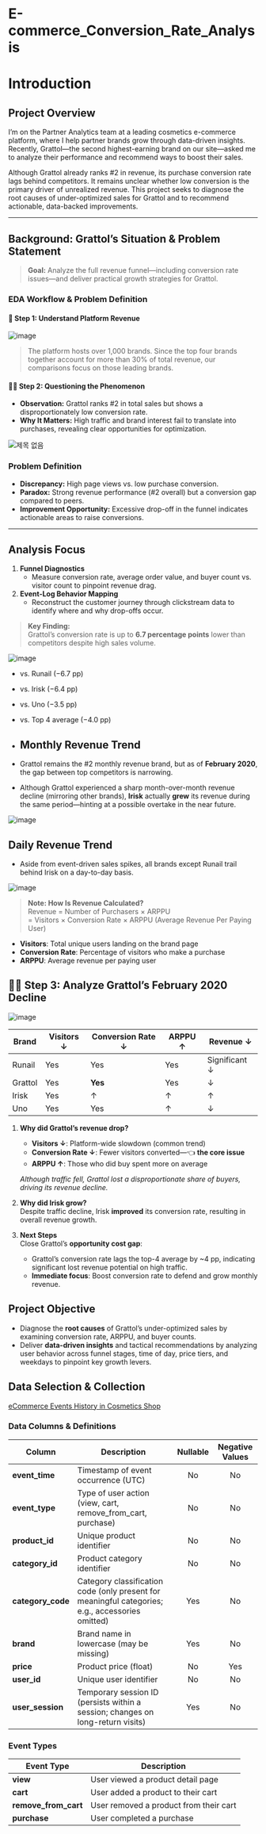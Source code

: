 # E-commerce_Conversion_Rate_Analysis
# Introduction

## Project Overview
I’m on the Partner Analytics team at a leading cosmetics e-commerce platform, where I help partner brands grow through data-driven insights. Recently, Grattol—the second highest-earning brand on our site—asked me to analyze their performance and recommend ways to boost their sales.

Although Grattol already ranks #2 in revenue, its purchase conversion rate lags behind competitors. It remains unclear whether low conversion is the primary driver of unrealized revenue. This project seeks to diagnose the root causes of under-optimized sales for Grattol and to recommend actionable, data-backed improvements.

---

## Background: Grattol’s Situation & Problem Statement
  
> **Goal:** Analyze the full revenue funnel—including conversion rate issues—and deliver practical growth strategies for Grattol.

### EDA Workflow & Problem Definition

#### 👀 Step 1: Understand Platform Revenue

![image](https://github.com/user-attachments/assets/41e654a0-92c2-4dfb-b2b8-13d20cd31a0c)

> The platform hosts over 1,000 brands. Since the top four brands together account for more than 30% of total revenue, our comparisons focus on those leading brands.

#### 👀🧭 Step 2: Questioning the Phenomenon  
- **Observation:** Grattol ranks #2 in total sales but shows a disproportionately low conversion rate.  
- **Why It Matters:** High traffic and brand interest fail to translate into purchases, revealing clear opportunities for optimization.

![제목 없음](https://github.com/user-attachments/assets/2acc38c0-4402-49aa-8b72-90ffa058c77a)


### Problem Definition
- **Discrepancy:** High page views vs. low purchase conversion.  
- **Paradox:** Strong revenue performance (#2 overall) but a conversion gap compared to peers.  
- **Improvement Opportunity:** Excessive drop-off in the funnel indicates actionable areas to raise conversions.

---

## Analysis Focus
1. **Funnel Diagnostics**  
   - Measure conversion rate, average order value, and buyer count vs. visitor count to pinpoint revenue drag.  
2. **Event-Log Behavior Mapping**  
   - Reconstruct the customer journey through clickstream data to identify where and why drop-offs occur.

> **Key Finding:**  
> Grattol’s conversion rate is up to **6.7 percentage points** lower than competitors despite high sales volume.

![image](https://github.com/user-attachments/assets/6afb912f-44af-4019-85b4-05a3b225abd7)

- vs. Runail (−6.7 pp)  
- vs. Irisk (−6.4 pp)  
- vs. Uno (−3.5 pp)  
- vs. Top 4 average (−4.0 pp)

- ## Monthly Revenue Trend
- Grattol remains the #2 monthly revenue brand, but as of **February 2020**, the gap between top competitors is narrowing.
- Although Grattol experienced a sharp month-over-month revenue decline (mirroring other brands), **Irisk** actually **grew** its revenue during the same period—hinting at a possible overtake in the near future.

![image](https://github.com/user-attachments/assets/c57a5659-46e8-4ec9-9b15-5a1be558d29b)


## Daily Revenue Trend
- Aside from event-driven sales spikes, all brands except Runail trail behind Irisk on a day-to-day basis.

![image](https://github.com/user-attachments/assets/8b6bb9c6-efbb-4461-a306-7e3ea63ded3b)


> **Note: How Is Revenue Calculated?**  
> Revenue = Number of Purchasers × ARPPU  
> = Visitors × Conversion Rate × ARPPU (Average Revenue Per Paying User)

- **Visitors**: Total unique users landing on the brand page  
- **Conversion Rate**: Percentage of visitors who make a purchase  
- **ARPPU**: Average revenue per paying user

## 👀🧭 Step 3: Analyze Grattol’s February 2020 Decline

![image](https://github.com/user-attachments/assets/8e4e12be-bcc0-4c6f-bfb3-c6efe2f705f1)


| Brand   | Visitors ↓ | Conversion Rate ↓ | ARPPU ↑ | Revenue ↓  |
|---------|------------|-------------------|---------|------------|
| Runail  | Yes        | Yes               | Yes     | Significant ↓ |
| Grattol | Yes        | **Yes**           | Yes     | ↓          |
| Irisk   | Yes        | ↑                 | ↑       | ↑          |
| Uno     | Yes        | Yes               | ↑       | ↓          |

1. **Why did Grattol’s revenue drop?**  
   - **Visitors ↓**: Platform-wide slowdown (common trend)  
   - **Conversion Rate ↓**: Fewer visitors converted—👈 **the core issue**  
   - **ARPPU ↑**: Those who did buy spent more on average  

   _Although traffic fell, Grattol lost a disproportionate share of buyers, driving its revenue decline._

2. **Why did Irisk grow?**  
   Despite traffic decline, Irisk **improved** its conversion rate, resulting in overall revenue growth.

3. **Next Steps**  
   Close Grattol’s **opportunity cost gap**:  
   - Grattol’s conversion rate lags the top-4 average by ~4 pp, indicating significant lost revenue potential on high traffic.  
   - **Immediate focus**: Boost conversion rate to defend and grow monthly revenue.

## Project Objective
- Diagnose the **root causes** of Grattol’s under-optimized sales by examining conversion rate, ARPPU, and buyer counts.  
- Deliver **data-driven insights** and tactical recommendations by analyzing user behavior across funnel stages, time of day, price tiers, and weekdays to pinpoint key growth levers.

## Data Selection & Collection

[eCommerce Events History in Cosmetics Shop](https://www.kaggle.com/datasets/mkechinov/ecommerce-events-history-in-cosmetics-shop?resource=download)

### Data Columns & Definitions

| Column          | Description                                                                                              | Nullable | Negative Values |
|-----------------|----------------------------------------------------------------------------------------------------------|:--------:|:---------------:|
| **event_time**      | Timestamp of event occurrence (UTC)                                                                      |    No    |       No        |
| **event_type**      | Type of user action (view, cart, remove_from_cart, purchase)                                            |    No    |       No        |
| **product_id**      | Unique product identifier                                                                               |    No    |       No        |
| **category_id**     | Product category identifier                                                                              |    No    |       No        |
| **category_code**   | Category classification code (only present for meaningful categories; e.g., accessories omitted)         |   Yes    |       No        |
| **brand**           | Brand name in lowercase (may be missing)                                                                 |   Yes    |       No        |
| **price**           | Product price (float)                                                                                    |    No    |      Yes        |
| **user_id**         | Unique user identifier                                                                                  |    No    |       No        |
| **user_session**    | Temporary session ID (persists within a session; changes on long-return visits)                         |   Yes    |       No        |

### Event Types

| **Event Type**       | **Description**                             |
|----------------------|---------------------------------------------|
| **view**             | User viewed a product detail page           |
| **cart**             | User added a product to their cart          |
| **remove_from_cart** | User removed a product from their cart      |
| **purchase**         | User completed a purchase                   |
